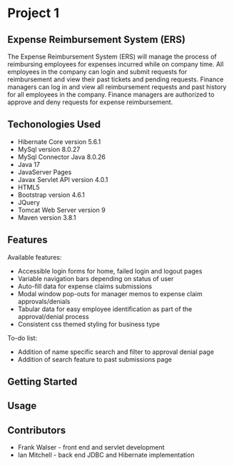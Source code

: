 # Project 1

## Expense Reimbursement System (ERS)

The Expense Reimbursement System (ERS) will manage the process of reimbursing employees for expenses incurred while on
company time. All employees in the company can login and submit requests for reimbursement and view their past tickets
and pending requests. Finance managers can log in and view all reimbursement requests and past history for all employees
in the company. Finance managers are authorized to approve and deny requests for expense reimbursement.

## Techonologies Used
* Hibernate Core version 5.6.1
* MySql version 8.0.27
* MySql Connector Java 8.0.26
* Java 17
* JavaServer Pages
* Javax Servlet API version 4.0.1
* HTML5
* Bootstrap version 4.6.1
* JQuery
* Tomcat Web Server version 9
* Maven version 3.8.1

## Features
Available features:
* Accessible login forms for home, failed login and logout pages
* Variable navigation bars depending on status of user
* Auto-fill data for expense claims submissions
* Modal window pop-outs for manager memos to expense claim approvals/denials
* Tabular data for easy employee identification as part of the approval/denial process
* Consistent css themed styling for business type

To-do list:
* Addition of name specific search and filter to approval denial page
* Addition of search feature to past submissions page

## Getting Started


## Usage


## Contributors
* Frank Walser - front end and servlet development
* Ian Mitchell - back end JDBC and Hibernate implementation


